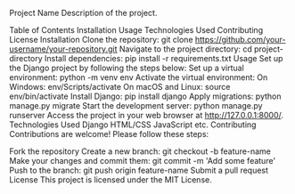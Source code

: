 Project Name
Description of the project.

Table of Contents
Installation
Usage
Technologies Used
Contributing
License
Installation
Clone the repository: git clone https://github.com/your-username/your-repository.git
Navigate to the project directory: cd project-directory
Install dependencies: pip install -r requirements.txt
Usage
Set up the Django project by following the steps below:
Set up a virtual environment: python -m venv env
Activate the virtual environment:
On Windows: env/Scripts/activate
On macOS and Linux: source env/bin/activate
Install Django: pip install django
Apply migrations: python manage.py migrate
Start the development server: python manage.py runserver
Access the project in your web browser at http://127.0.0.1:8000/.
Technologies Used
Django
HTML/CSS
JavaScript
etc.
Contributing
Contributions are welcome! Please follow these steps:

Fork the repository
Create a new branch: git checkout -b feature-name
Make your changes and commit them: git commit -m 'Add some feature'
Push to the branch: git push origin feature-name
Submit a pull request
License
This project is licensed under the MIT License.